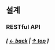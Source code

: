 ## 설계
### RESTful API

##### [ [← back](https://github.com/cholnh/study-cs#-설계-) | [↑ top](https://github.com/cholnh/study-cs/blob/main/post/question/architecture/index.md#설계) ]